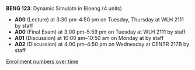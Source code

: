 **BENG 123**: Dynamic Simulatn in Bioeng (4 units)

- **A00** (Lecture) at 3:30 pm–4:50 pm on Tuesday, Thursday at WLH 2111 by staff
- **A00** (Final Exam) at 3:00 pm–5:59 pm on Tuesday at WLH 2111 by staff
- **A01** (Discussion) at 10:00 am–10:50 am on Monday at   by staff
- **A02** (Discussion) at 4:00 pm–4:50 pm on Wednesday at CENTR 217B by staff

[Enrollment numbers over time](./BENG123.tsv)
